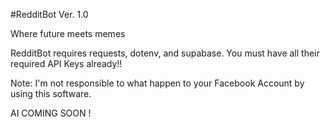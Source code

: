 #RedditBot Ver. 1.0 

Where future meets memes

RedditBot requires requests, dotenv, and supabase.
You must have all their required API Keys already!!

Note: I'm not responsible to what happen to 
your Facebook Account by using this software.

AI COMING SOON !